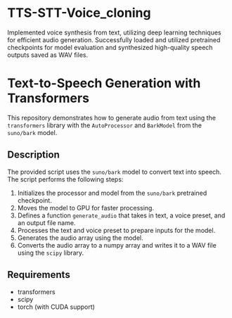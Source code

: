 # TTS-STT-Voice_cloning

Implemented voice synthesis from text, utilizing deep learning techniques for efficient audio generation. Successfully loaded and utilized pretrained checkpoints for model evaluation and synthesized high-quality speech outputs saved as WAV files.

# Text-to-Speech Generation with Transformers

This repository demonstrates how to generate audio from text using the `transformers` library with the `AutoProcessor` and `BarkModel` from the `suno/bark` model.

## Description

The provided script uses the `suno/bark` model to convert text into speech. The script performs the following steps:
1. Initializes the processor and model from the `suno/bark` pretrained checkpoint.
2. Moves the model to GPU for faster processing.
3. Defines a function `generate_audio` that takes in text, a voice preset, and an output file name.
4. Processes the text and voice preset to prepare inputs for the model.
5. Generates the audio array using the model.
6. Converts the audio array to a numpy array and writes it to a WAV file using the `scipy` library.

## Requirements

- transformers
- scipy
- torch (with CUDA support)
